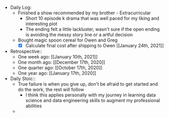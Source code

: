 - Daily Log:
    - Finished a show recommended by my brother - Extracurricular
        - Short 10 episode k drama that was well paced for my liking and interesting plot
        - The ending felt a little lackluster, wasn't sure if the open ending is avoiding the messy story line or a artful decision
    - Bought magic spoon cereal for Owen and Greg
        - [x] Calculate final cost after shipping to Owen [[January 24th, 2021]]
- Retrospective::
    - One week ago: [[January 10th, 2021]]
    - One month ago: [[December 17th, 2020]]
    - One quarter ago: [[October 17th, 2020]]
    - One year ago: [[January 17th, 2020]]
- Daily Stoic::
    - True failure is when you give up, don't be afraid to get started and do the work, the rest will follow
        - I think this applies personally with my journey in learning data science and data engineering skills to augment my professional abilities
    -
